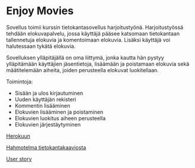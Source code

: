 # Enjoy Movies

Sovellus toimii kurssin tietokantasovellus harjoitustyönä. Harjoitustyössä tehdään elokuvapalvelu, jossa käyttäjä pääsee katsomaan tietokantaan tallennetuja elokuvia ja komentoimaan elokuvia. Lisäksi käyttäjä voi halutessaan tykätä elokuvia.

Sovelluksen ylläpitäjällä on oma liittymä, jonka kautta hän pystyy ylläpitämään käyttäjien jäsentietoja, lisäämään ja poistamaan elokuvia sekä määtitelemään aiheita, joiden perusteella elokuvat luokitellaan.

Toimintoja: 
- Sisään ja ulos kirjautuminen
- Uuden käyttäjän rekisteri
- Kommentin lisääminen
- Elokuvien lisääminen ja poistaminen
- Elokuvien luokitus aiheen perusteella
- Elokuvien järjestäytyminen 


[Herokuun](https://tsoha-python-moviesforum.herokuapp.com/login/)

[Hahmotelma tietokantakaaviosta](https://github.com/yumoL/moviesComment/blob/master/dokumentaatio/tietokankaavio.md)

[User story](https://github.com/yumoL/moviesComment/blob/master/dokumentaatio/userStory.md)
